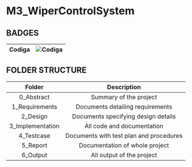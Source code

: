 # M3_WiperControlSystem

## BADGES
| Codiga | ![Codiga](https://api.codiga.io/project/33482/status/svg) |
| :----: | :---------: |



## FOLDER STRUCTURE
| Folder | Description | 
| :----: | :---------: |
| 0_Abstract | Summary of the project |
| 1_Requirements| Documents detailing requirements|
| 2_Design | Documents specifying design details |
| 3_Implementation | All code and documentation |
| 4_Testcase | Documents with test plan and procedures |
| 5_Report | Documentation of whole project |
| 6_Output | All output of the project |
